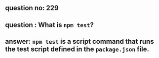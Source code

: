 
      
## question no: 229

## question : What is `npm test`?

## answer: `npm test` is a script command that runs the test script defined in the `package.json` file.
      